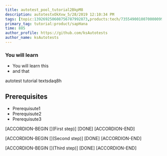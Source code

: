 ```yaml
---
title: autotest_pool_tutorial2BkpM8
description: autotestxOkXvw_5/28/2019 12:10:34 PM
tags: [topic:139269250608756787992873,products:tech/73554900100700000996,tutorial:experience/advanced]
primary_tag: tutorial:product/sapHana
time: 885
author_profile: https://github.com/ksAutotests
author_name: ksAutotests
---
```

### You will learn
- You will learn this
- and that

autotest tutorial textsdaq8h

## Prerequisites
- Prerequisute1
- Prerequisute2
- Prerequisute3

[ACCORDION-BEGIN [](First step)]
[DONE]
[ACCORDION-END]

[ACCORDION-BEGIN [](Second step)]
[DONE]
[ACCORDION-END]

[ACCORDION-BEGIN [](Third step)]
[DONE]
[ACCORDION-END]

